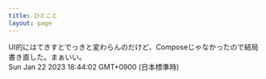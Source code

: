 ```yaml
---
title: ひとこと
layout: page
---
```

<div class="box" dt="1674380642811">
  UI的にはてきすとでっきと変わらんのだけど、Composeじゃなかったので結局書き直した。まぁいい。
  <div class="content is-small">Sun Jan 22 2023 18:44:02 GMT+0900 (日本標準時)</div>
</div>